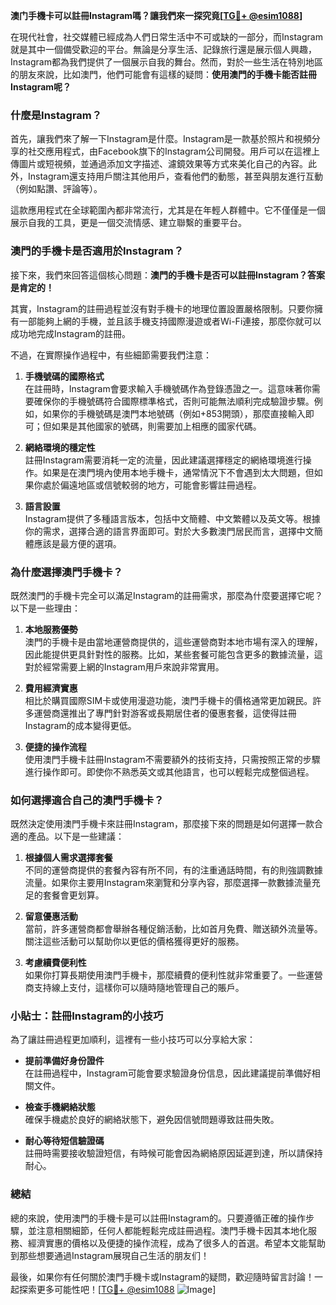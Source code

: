 **澳门手機卡可以註冊Instagram嗎？讓我們來一探究竟[[TG💪+ @esim1088](https://t.me/s/esim1088)]**

在現代社會，社交媒體已經成為人們日常生活中不可或缺的一部分，而Instagram就是其中一個備受歡迎的平台。無論是分享生活、記錄旅行還是展示個人興趣，Instagram都為我們提供了一個展示自我的舞台。然而，對於一些生活在特別地區的朋友來說，比如澳門，他們可能會有這樣的疑問：**使用澳門的手機卡能否註冊Instagram呢？**

### **什麼是Instagram？**

首先，讓我們來了解一下Instagram是什麼。Instagram是一款基於照片和視頻分享的社交應用程式，由Facebook旗下的Instagram公司開發。用戶可以在這裡上傳圖片或短視頻，並通過添加文字描述、濾鏡效果等方式來美化自己的內容。此外，Instagram還支持用戶關注其他用戶，查看他們的動態，甚至與朋友進行互動（例如點讚、評論等）。

這款應用程式在全球範圍內都非常流行，尤其是在年輕人群體中。它不僅僅是一個展示自我的工具，更是一個交流情感、建立聯繫的重要平台。

### **澳門的手機卡是否適用於Instagram？**

接下來，我們來回答這個核心問題：**澳門的手機卡是否可以註冊Instagram？答案是肯定的！**

其實，Instagram的註冊過程並沒有對手機卡的地理位置設置嚴格限制。只要你擁有一部能夠上網的手機，並且該手機支持國際漫遊或者Wi-Fi連接，那麼你就可以成功地完成Instagram的註冊。

不過，在實際操作過程中，有些細節需要我們注意：

1. **手機號碼的國際格式**  
   在註冊時，Instagram會要求輸入手機號碼作為登錄憑證之一。這意味著你需要確保你的手機號碼符合國際標準格式，否則可能無法順利完成驗證步驟。例如，如果你的手機號碼是澳門本地號碼（例如+853開頭），那麼直接輸入即可；但如果是其他國家的號碼，則需要加上相應的國家代碼。

2. **網絡環境的穩定性**  
   註冊Instagram需要消耗一定的流量，因此建議選擇穩定的網絡環境進行操作。如果是在澳門境內使用本地手機卡，通常情況下不會遇到太大問題，但如果你處於偏遠地區或信號較弱的地方，可能會影響註冊過程。

3. **語言設置**  
   Instagram提供了多種語言版本，包括中文簡體、中文繁體以及英文等。根據你的需求，選擇合適的語言界面即可。對於大多數澳門居民而言，選擇中文簡體應該是最方便的選項。

### **為什麼選擇澳門手機卡？**

既然澳門的手機卡完全可以滿足Instagram的註冊需求，那麼為什麼要選擇它呢？以下是一些理由：

1. **本地服務優勢**  
   澳門的手機卡是由當地運營商提供的，這些運營商對本地市場有深入的理解，因此能提供更具針對性的服務。比如，某些套餐可能包含更多的數據流量，這對於經常需要上網的Instagram用戶來說非常實用。

2. **費用經濟實惠**  
   相比於購買國際SIM卡或使用漫遊功能，澳門手機卡的價格通常更加親民。許多運營商還推出了專門針對游客或長期居住者的優惠套餐，這使得註冊Instagram的成本變得更低。

3. **便捷的操作流程**  
   使用澳門手機卡註冊Instagram不需要額外的技術支持，只需按照正常的步驟進行操作即可。即使你不熟悉英文或其他語言，也可以輕鬆完成整個過程。

### **如何選擇適合自己的澳門手機卡？**

既然決定使用澳門手機卡來註冊Instagram，那麼接下來的問題是如何選擇一款合適的產品。以下是一些建議：

1. **根據個人需求選擇套餐**  
   不同的運營商提供的套餐內容有所不同，有的注重通話時間，有的則強調數據流量。如果你主要用Instagram來瀏覽和分享內容，那麼選擇一款數據流量充足的套餐會更划算。

2. **留意優惠活動**  
   當前，許多運營商都會舉辦各種促銷活動，比如首月免費、贈送額外流量等。關注這些活動可以幫助你以更低的價格獲得更好的服務。

3. **考慮續費便利性**  
   如果你打算長期使用澳門手機卡，那麼續費的便利性就非常重要了。一些運營商支持線上支付，這樣你可以隨時隨地管理自己的賬戶。

### **小貼士：註冊Instagram的小技巧**

為了讓註冊過程更加順利，這裡有一些小技巧可以分享給大家：

- **提前準備好身份證件**  
  在註冊過程中，Instagram可能會要求驗證身份信息，因此建議提前準備好相關文件。

- **檢查手機網絡狀態**  
  確保手機處於良好的網絡狀態下，避免因信號問題導致註冊失敗。

- **耐心等待短信驗證碼**  
  註冊時需要接收驗證短信，有時候可能會因為網絡原因延遲到達，所以請保持耐心。

### **總結**

總的來說，使用澳門的手機卡是可以註冊Instagram的。只要遵循正確的操作步驟，並注意相關細節，任何人都能輕鬆完成註冊過程。澳門手機卡因其本地化服務、經濟實惠的價格以及便捷的操作流程，成為了很多人的首選。希望本文能幫助到那些想要通過Instagram展現自己生活的朋友们！

最後，如果你有任何關於澳門手機卡或Instagram的疑問，歡迎隨時留言討論！一起探索更多可能性吧！[[TG💪+ @esim1088](https://t.me/s/esim1088) ![Image](https://i.postimg.cc/4NQfJmqS/Snipaste-2025-05-13-00-14-12.png)]